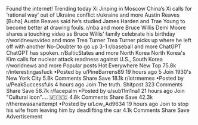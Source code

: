 Found the internet!
Trending today
Xi Jinping in Moscow
China’s Xi calls for ‘rational way’ out of Ukraine conflict
r/ukraine and more
Austin Reaves
[Buha] Austin Reaves said he’s studied James Harden and Trae Young to become better at drawing fouls.
r/nba and more
Bruce Willis
Demi Moore shares a touching video as Bruce Willis’ family celebrate his birthday
r/worldnewsvideo and more
Trea Turner
Trea Turner picks up where he left off with another No-Doubter to go up 3-1
r/baseball and more
ChatGPT
ChatGPT has spoken.
r/BalticStates and more
North Korea
North Korea's Kim calls for nuclear attack readiness against U.S., South Korea
r/worldnews and more
Popular posts
Hot
Everywhere
New
Top
75.8k
r/interestingasfuck
•Posted by
u/PineBarrens89
19 hours ago
5
Join
1930's New York City
5.8k Comments
Share
Save
18.1k
r/lotrmemes
•Posted by
u/PeakSuccessfuls
4 hours ago
Join
The truth.
Shitpost
323 Comments
Share
Save
58.7k
r/facepalm
•Posted by
u/sub11m1na1
21 hours ago
Join
"Cultural icon"....
 🇲​🇮​🇸​🇨​
4.8k Comments
Share
Save
42.3k
r/therewasanattempt
•Posted by
u/Low_Ad9634
19 hours ago
Join
to stop his wife from leaving him by deadlifting the car
4.1k Comments
Share
Save
Advertisement